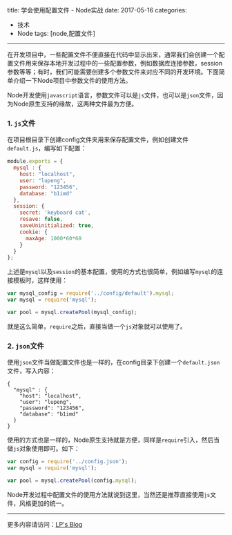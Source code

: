 title: 学会使用配置文件 - Node实战
date: 2017-05-16
categories: 
- 技术
- Node
tags: [node,配置文件]
---

在开发项目中，一些配置文件不便直接在代码中显示出来，通常我们会创建一个配置文件用来保存本地开发过程中的一些配置参数，例如数据库连接参数，session参数等等；有时，我们可能需要创建多个参数文件来对应不同的开发环境。下面简单介绍一下Node项目中参数文件的使用方法。
<!-- more -->
Node开发使用`javascript`语言，参数文件可以是`js`文件，也可以是`json`文件，因为Node原生支持的缘故，这两种文件最为方便。

### 1. `js`文件
在项目根目录下创建config文件夹用来保存配置文件，例如创建文件`default.js`，编写如下配置：

```js
module.exports = {
  mysql : {
    host: "localhost",
    user: "lupeng",
    password: "123456",
    database: "b1imd"
  },
  session: {
    secret: 'keyboard cat',
    resave: false,
    saveUninitialized: true,
    cookie: {
      maxAge: 1000*60*60
    }
  }
};
```

上述是`mysql`以及`session`的基本配置，使用的方式也很简单，例如编写`mysql`的连接模板时，这样使用：

```js
var mysql_config = require('../config/default').mysql;
var mysql = require('mysql');

var pool = mysql.createPool(mysql_config);
```

就是这么简单，`require`之后，直接当做一个`js`对象就可以使用了。

### 2. `json`文件
使用`json`文件当做配置文件也是一样的，在config目录下创建一个`default.json`文件，写入内容：

```
{
  "mysql" : {
    "host": "localhost",
    "user": "lupeng",
    "password": "123456",
    "database": "b1imd"
  }
}
```

使用的方式也是一样的，Node原生支持就是方便，同样是`require`引入，然后当做`js`对象使用即可。如下：

```js
var config = require('../config.json');
var mysql = require('mysql');

var pool = mysql.createPool(config.mysql);
```

Node开发过程中配置文件的使用方法就说到这里，当然还是推荐直接使用`js`文件，风格更加的统一。

---
更多内容请访问：[LP's Blog](http://lupeng.me/)